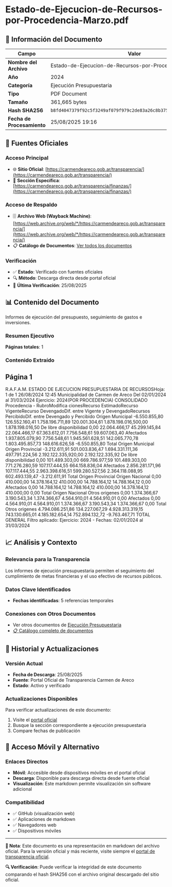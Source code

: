 # Estado-de-Ejecucion-de-Recursos-por-Procedencia-Marzo.pdf

## 📄 Información del Documento

| Campo | Valor |
|-------|--------|
| **Nombre del Archivo** | Estado-de-Ejecucion-de-Recursos-por-Procedencia-Marzo.pdf |
| **Año** | 2024 |
| **Categoría** | Ejecución Presupuestaria |
| **Tipo** | PDF Document |
| **Tamaño** | 361,665 bytes |
| **Hash SHA256** | `b8fd4047379f92c5f3249af079f979c2de83a26c8b3755bbb4bf6ec887b783aa` |
| **Fecha de Procesamiento** | 25/08/2025 19:16 |

## 🔗 Fuentes Oficiales

### Acceso Principal
- 🌐 **Sitio Oficial**: [https://carmendeareco.gob.ar/transparencia/](https://carmendeareco.gob.ar/transparencia/)
- 📁 **Sección Específica**: [https://carmendeareco.gob.ar/transparencia/finanzas/](https://carmendeareco.gob.ar/transparencia/finanzas/)

### Acceso de Respaldo
- 🗄️ **Archivo Web (Wayback Machine)**: [https://web.archive.org/web/*/https://carmendeareco.gob.ar/transparencia/](https://web.archive.org/web/*/https://carmendeareco.gob.ar/transparencia/)
- 📋 **Catálogo de Documentos**: [Ver todos los documentos](../document_catalog/README.md)

### Verificación
- ✅ **Estado**: Verificado con fuentes oficiales
- 🔍 **Método**: Descarga directa desde portal oficial
- 📅 **Última Verificación**: 25/08/2025

## 📊 Contenido del Documento

Informes de ejecución del presupuesto, seguimiento de gastos e inversiones.

### Resumen Ejecutivo

**Páginas totales**: 1

### Contenido Extraído

## Página 1

R.A.F.A.M.
ESTADO DE EJECUCION PRESUPUESTARIA DE RECURSOSHoja: 1 de 1
26/08/2024 12:45
Municipalidad de
Carmen de Areco Del 02/01/2024 al 31/03/2024 Ejercicio: 2024(POR PROCEDENCIA)
CONSOLIDADO
Procedencia - RubroModifica
cionesRecurso
EstimadoRecurso
VigenteRecurso
DevengadoDif. entre
Vigente y
DevengadoRecursos
PercibidoDif. entre
Devengado y
Percibido
Origen Municipal 
-6.550.855,80 126.552.160,41 1.758.196.711,89 120.001.304,61 1.878.198.016,500,00 1.878.198.016,50 De libre disponibilidad
0,00 22.064.466,17 45.299.145,84 22.064.466,17 67.363.612,01 7.756.548,61 59.607.063,40 Afectados
1.937.805.079,90 7.756.548,61 1.945.561.628,51 142.065.770,78 1.803.495.857,73 148.616.626,58 -6.550.855,80 Total Origen Municipal 
Origen Provincial 
-3.212.611,91 501.003.836,47 1.694.331.111,36 497.791.224,56 2.192.122.335,920,00 2.192.122.335,92 De libre disponibilidad
0,00 101.489.303,00 669.786.977,59 101.489.303,00 771.276.280,59 107.117.444,55 664.158.836,04 Afectados
2.856.281.171,96 107.117.444,55 2.963.398.616,51 599.280.527,56 2.364.118.088,95 602.493.139,47 -3.212.611,91 Total Origen Provincial 
Origen Nacional 
0,00 410.000,00 14.378.164,12 410.000,00 14.788.164,12 14.788.164,12 0,00 Afectados
0,00 14.788.164,12 14.788.164,12 410.000,00 14.378.164,12 410.000,00 0,00 Total Origen Nacional 
Otros origenes 
0,00 1.374.366,67 3.190.543,34 1.374.366,67 4.564.910,01 4.564.910,01 0,00 Afectados
0,00 4.564.910,01 4.564.910,01 1.374.366,67 3.190.543,34 1.374.366,67 0,00 Total Otros origenes 
4.794.086.251,86 134.227.067,29 4.928.313.319,15 743.130.665,01 4.185.182.654,14 752.894.132,72 -9.763.467,71 TOTAL GENERAL
Filtro aplicado: Ejercicio: 2024 -  Fechas: 02/01/2024 al 31/03/2024



## 📈 Análisis y Contexto

### Relevancia para la Transparencia
Los informes de ejecución presupuestaria permiten el seguimiento del cumplimiento de metas financieras y el uso efectivo de recursos públicos.

### Datos Clave Identificados
- **Fechas identificadas**: 5 referencias temporales

### Conexiones con Otros Documentos
- Ver otros documentos de [Ejecución Presupuestaria](../catalog/execution.md)
- [📋 Catálogo completo de documentos](../document_catalog/README.md)

## 🔄 Historial y Actualizaciones

### Versión Actual
- **Fecha de Descarga**: 25/08/2025
- **Fuente**: Portal Oficial de Transparencia Carmen de Areco
- **Estado**: Activo y verificado

### Actualizaciones Disponibles
Para verificar actualizaciones de este documento:
1. Visite el [portal oficial](https://carmendeareco.gob.ar/transparencia/)
2. Busque la sección correspondiente a ejecución presupuestaria
3. Compare fechas de publicación

## 📱 Acceso Móvil y Alternativo

### Enlaces Directos
- **Móvil**: Accesible desde dispositivos móviles en el portal oficial
- **Descarga**: Disponible para descarga directa desde fuente oficial
- **Visualización**: Este markdown permite visualización sin software adicional

### Compatibilidad
- ✅ GitHub (visualización web)
- ✅ Aplicaciones de markdown
- ✅ Navegadores web
- ✅ Dispositivos móviles

---

**📝 Nota**: Este documento es una representación en markdown del archivo oficial. 
Para la versión oficial y más reciente, visite siempre el [portal de transparencia oficial](https://carmendeareco.gob.ar/transparencia/).

**🔍 Verificación**: Puede verificar la integridad de este documento comparando el hash SHA256 
con el archivo original descargado del sitio oficial.
